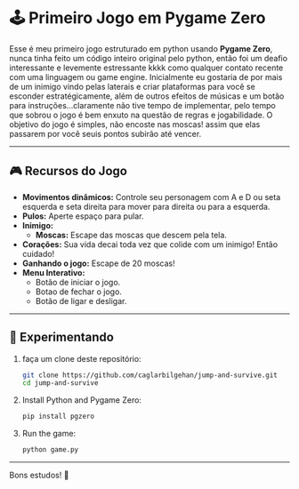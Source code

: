 # 🕹️ Primeiro Jogo em Pygame Zero

Esse é meu primeiro jogo estruturado em python usando **Pygame Zero**, nunca tinha feito um código inteiro original pelo python, então foi um deafio interessante e levemente estressante kkkk como qualquer contato recente com uma linguagem ou game engine. Inicialmente eu gostaria de por mais de um inimigo vindo pelas laterais e criar plataformas para você se esconder estratégicamente, além de outros efeitos de músicas e um botão para instruções...claramente não tive tempo de implementar, pelo tempo que sobrou o jogo é bem enxuto na questão de regras e jogabilidade. O objetivo do jogo é simples, não encoste nas moscas! assim que elas passarem por você seuis pontos subirão até vencer.

---

## 🎮 Recursos do Jogo

- **Movimentos dinâmicos:** Controle seu personagem com A e D ou seta esquerda e seta direita para mover para direita ou para a esquerda.
- **Pulos:** Aperte espaço para pular.
- **Inimigo:**
  - **Moscas:** Escape das moscas que descem pela tela.
- **Corações:** Sua vida decai toda vez que colide com um inimigo! Então cuidado!
- **Ganhando o jogo:** Escape de 20 moscas!
- **Menu Interativo:** 
  - Botão de iniciar o jogo.
  - Botao de fechar o jogo.
  - Botão de ligar e desligar.

---

## 🔧 Experimentando

1. faça um clone deste repositório:
   ```bash
   git clone https://github.com/caglarbilgehan/jump-and-survive.git
   cd jump-and-survive
   ```

2. Install Python and Pygame Zero:
   ```bash
   pip install pgzero
   ```

3. Run the game:
   ```bash
   python game.py
   ```

---

Bons estudos! 🎉